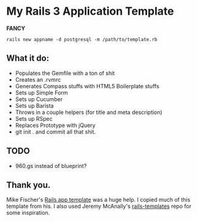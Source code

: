 # My Rails 3 Application Template
 **FANCY**

    rails new appname -d postgresql -m /path/to/template.rb

## What it do:
+ Populates the Gemfile with a ton of shit
+ Creates an .rvmrc
+ Generates Compass stuffs with HTML5 Boilerplate stuffs
+ Sets up Simple Form
+ Sets up Cucumber
+ Sets up Barista
+ Throws in a couple helpers (for title and meta description)
+ Sets up RSpec
+ Replaces Prototype with jQuery
+ git init . and commit all that shit.

## TODO
+ 960.gs instead of blueprint?

## Thank you.

Mike Fischer's [Rails app template](http://thelastpixel.net/2010/11/21/rails-3-application-template/) was a huge help. I copied much of this template from his. I also used Jeremy McAnally's [rails-templates](https://github.com/jm/rails-templates) repo for some inspiration.
